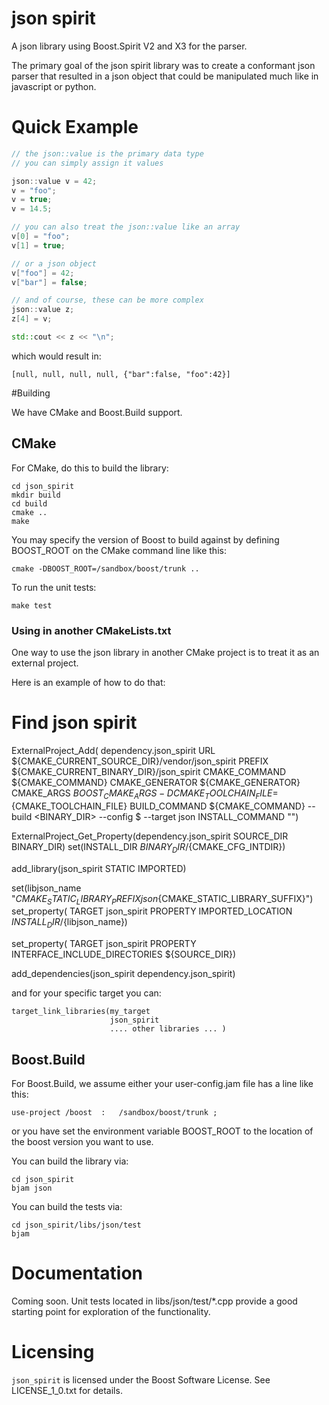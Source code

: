 json spirit
===========

A json library using Boost.Spirit V2 and X3 for the parser.

The primary goal of the json spirit library was to create a conformant json parser that resulted in a
json object that could be manipulated much like in javascript or python.


# Quick Example


```c++
// the json::value is the primary data type
// you can simply assign it values

json::value v = 42;
v = "foo";
v = true;
v = 14.5;

// you can also treat the json::value like an array
v[0] = "foo";
v[1] = true;

// or a json object
v["foo"] = 42;
v["bar"] = false;

// and of course, these can be more complex
json::value z;
z[4] = v;

std::cout << z << "\n";
```

which would result in:

```
[null, null, null, null, {"bar":false, "foo":42}]
```


#Building

We have CMake and Boost.Build support.

## CMake
For CMake, do this to build the library:

    cd json_spirit
    mkdir build
    cd build
    cmake ..
    make

You may specify the version of Boost to build against by defining BOOST_ROOT on the CMake
command line like this:

    cmake -DBOOST_ROOT=/sandbox/boost/trunk ..

To run the unit tests:

    make test

### Using in another CMakeLists.txt

One way to use the json library in another CMake project is to treat it as an external project.

Here is an example of how to do that:

  # Find json spirit
  ExternalProject_Add(
    dependency.json_spirit
    URL ${CMAKE_CURRENT_SOURCE_DIR}/vendor/json_spirit
    PREFIX ${CMAKE_CURRENT_BINARY_DIR}/json_spirit
    CMAKE_COMMAND ${CMAKE_COMMAND}
    CMAKE_GENERATOR ${CMAKE_GENERATOR}
    CMAKE_ARGS ${BOOST_CMAKE_ARGS} -DCMAKE_TOOLCHAIN_FILE=${CMAKE_TOOLCHAIN_FILE}
    BUILD_COMMAND ${CMAKE_COMMAND} --build <BINARY_DIR> --config $<CONFIG> --target json
    INSTALL_COMMAND "")
  
  ExternalProject_Get_Property(dependency.json_spirit SOURCE_DIR BINARY_DIR)
  set(INSTALL_DIR ${BINARY_DIR}/${CMAKE_CFG_INTDIR})
  
  add_library(json_spirit STATIC IMPORTED)
  
  set(libjson_name "${CMAKE_STATIC_LIBRARY_PREFIX}json${CMAKE_STATIC_LIBRARY_SUFFIX}")
  set_property(
    TARGET json_spirit
    PROPERTY IMPORTED_LOCATION ${INSTALL_DIR}/${libjson_name})
  
  set_property(
    TARGET json_spirit
    PROPERTY INTERFACE_INCLUDE_DIRECTORIES ${SOURCE_DIR})
  
  add_dependencies(json_spirit dependency.json_spirit)


and for your specific target you can:

    target_link_libraries(my_target
                          json_spirit
                          .... other libraries ... )



## Boost.Build
For Boost.Build, we assume either your user-config.jam file has a line like this:

    use-project /boost	:	/sandbox/boost/trunk ;

or you have set the environment variable BOOST_ROOT to the location of
the boost version you want to use.

You can build the library via:

    cd json_spirit
    bjam json


You can build the tests via:

    cd json_spirit/libs/json/test
    bjam



# Documentation

Coming soon.  Unit tests located in libs/json/test/*.cpp provide a good starting point for exploration of the functionality.


# Licensing

`json_spirit` is licensed under the Boost Software License.  See LICENSE_1_0.txt for details.

